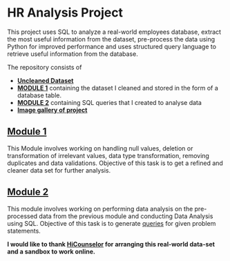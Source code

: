 # **HR Analysis Project** #

This project uses SQL to analyze a real-world employees database, extract the most useful information from the dataset, pre-process the data using Python for improved performance 
and uses structured query language to retrieve useful information from the database.

The repository consists of 
- [__Uncleaned Dataset__](https://github.com/Mridul1129261/HR-analysis-project/blob/master/Uncleaned_employees_dataset.csv)
- [__MODULE 1__](https://github.com/Mridul1129261/HR-analysis-project/tree/master/Module%201%20-%20Clean%20data) containing the dataset I cleaned and stored in the form of a database table.
- [__MODULE 2__](https://github.com/Mridul1129261/HR-analysis-project/tree/master/Module%202%20-%20Query%20tasks) containing SQL queries that I created to analyse data
- [__Image gallery of project__](https://github.com/Mridul1129261/HR-analysis-project/tree/master/Gallery)

## [Module 1](https://github.com/Mridul1129261/HR-analysis-project/tree/master/Module%201%20-%20Clean%20data)

This Module involves working on handling null values, deletion or transformation of irrelevant values, data type transformation, removing duplicates and data validations. 
Objective of this task is to get a refined and cleaner data set for further analysis.

## [Module 2](https://github.com/Mridul1129261/HR-analysis-project/tree/master/Module%202%20-%20Query%20tasks)
This module involves working on performing data analysis on the pre-processed data from the previous module and conducting Data Analysis using SQL.
Objective of this task is to generate [queries](https://github.com/Mridul1129261/HR-analysis-project/blob/master/Module%202%20-%20Query%20tasks/Tasks.sql) for given problem statements. 



__I would like to thank **[HiCounselor](https://hicounselor.com/certificate/verify/MTkwMzQxMzk=)** for arranging this real-world data-set and a sandbox to work online.__
